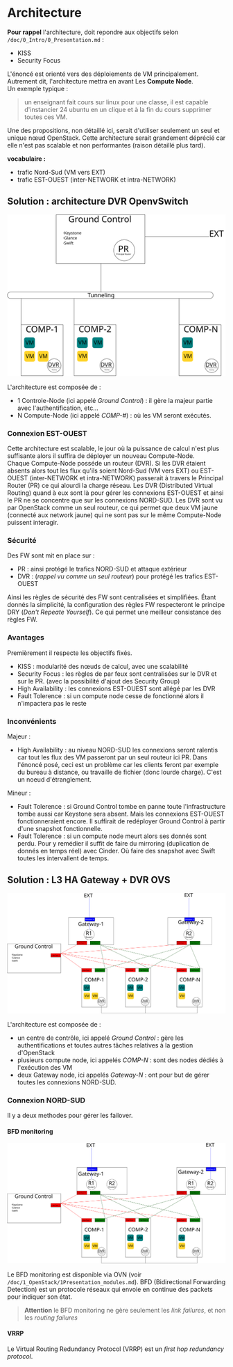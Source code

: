 # Architecture

[//]: <> (**pré requis** : ML2-plugin, OpenvSwitch, VXLAN)

**Pour rappel** l'architecture, doit repondre aux objectifs selon `/doc/0_Intro/0_Presentation.md` : 
- KISS
- Security Focus

L'énoncé est orienté vers des déploiements de VM principalement. Autrement dit, l'architecture mettra en avant Les **Compute Node**.  
Un exemple typique : 
> un enseignant fait cours sur linux pour une classe, il est capable d'instancier 24 ubuntu en un clique et à la fin du cours supprimer toutes ces VM.

Une des propositions, non détaillé ici, serait d'utiliser seulement un seul et unique nœud OpenStack. Cette architecture serait grandement déprécié car elle n'est pas scalable et non performantes (raison détaillé plus tard).

**vocabulaire :**
- trafic Nord-Sud (VM vers EXT)
- trafic EST-OUEST (inter-NETWORK et intra-NETWORK) 


## Solution : architecture DVR OpenvSwitch

![title](../../annexe/assets/macro-architecture.svg)

L'architecture est composée de :
- 1 Controle-Node (ici appelé *Ground Control*) : il gère la majeur partie avec l'authentification, etc...
- N Compute-Node (ici appelé *COMP-#*) : où les VM seront exécutés.

### Connexion EST-OUEST
Cette architecture est scalable, le jour où la puissance de calcul n'est plus suffisante alors il suffira de déployer un nouveau Compute-Node.  
Chaque Compute-Node posséde un routeur (DVR). Si les DVR étaient absents alors tout les flux qu'ils soient Nord-Sud (VM vers EXT) ou EST-OUEST (inter-NETWORK et intra-NETWORK) passerait à travers le Principal Router (PR) ce qui alourdi la charge réseau. Les DVR (Distributed Virtual Routing) quand à eux sont là pour gérer les connexions EST-OUEST et ainsi le PR ne se concentre que sur les connexions NORD-SUD. Les DVR sont vu par OpenStack comme un seul routeur, ce qui permet que deux VM jaune (connecté aux network jaune) qui ne sont pas sur le même Compute-Node puissent interagir.


### Sécurité

Des FW sont mit en place sur :
- PR : ainsi protégé le trafics NORD-SUD et attaque extérieur
- DVR : (*rappel vu comme un seul routeur*) pour protégé les trafics EST-OUEST

Ainsi les règles de sécurité des FW sont centralisées et simplifiées. Étant donnés la simplicité, la configuration des règles FW respecteront le principe DRY (*Don't Repeate Yourself*). Ce qui permet une meilleur consistance des règles FW.

### Avantages

Premièrement il respecte les objectifs fixés. 
- KISS : modularité des nœuds de calcul, avec une scalabilité
- Security Focus : les règles de par feux sont centralisées sur le DVR et sur le PR. (avec la possibilité d'ajout des Security Group)
- High Availability : les connexions EST-OUEST sont allégé par les DVR
- Fault Tolerence : si un compute node cesse de fonctionné alors il n'impactera pas le reste

### Inconvénients

Majeur :
- High Availability : au niveau NORD-SUD les connexions seront ralentis car tout les flux des VM passeront par un seul routeur ici PR. Dans l'énoncé posé, ceci est un problème car les clients feront par exemple du bureau à distance, ou travaille de fichier (donc lourde charge). C'est un noeud d'étranglement.  

Mineur :
- Fault Tolerence : si Ground Control tombe en panne toute l'infrastructure tombe aussi car Keystone sera absent. Mais les connexions EST-OUEST fonctionneraient encore. Il suffirait de redéployer Ground Control à partir d'une snapshot fonctionnelle.
- Fault Tolerence : si un compute node meurt alors ses donnés sont perdu. Pour y remédier il suffit de faire du mirroring (duplication de donnés en temps réel) avec Cinder. Où faire des snapshot avec Swift toutes les intervallent de temps.


## Solution : L3 HA Gateway + DVR OVS

![title](../../annexe/assets/macro-architecture_alt.svg)

L'architecture est composée de :
- un centre de contrôle, ici appelé *Ground Control* : gère les authentifications et toutes autres tâches relatives à la gestion d'OpenStack
- plusieurs compute node, ici appelés *COMP-N* : sont des nodes dédiés à l'exécution des VM
- deux Gateway node, ici appelés *Gateway-N* : ont pour but de gérer toutes les connexions NORD-SUD.

### Connexion NORD-SUD

Il y a deux methodes pour gérer les failover.

#### BFD monitoring

![title](../../annexe/assets/macro-architecture_alt_bfd_monitoring.svg)

Le BFD monitoring est disponible via OVN (voir `/doc/1_OpenStack/1Presentation_modules.md`). BFD (Bidirectional Forwarding Detection) est un protocole réseaux qui envoie en continue des packets pour indiquer son état. 

> **Attention** le BFD monitoring ne gère seulement les *link failures*, et non les *routing failures*

#### VRRP
Le Virtual Routing Redundancy Protocol (VRRP) est un *first hop redundancy protocol*.
